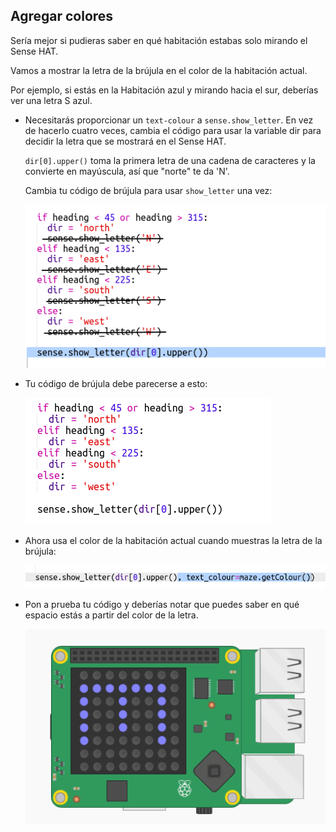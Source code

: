 ## Agregar colores

Sería mejor si pudieras saber en qué habitación estabas solo mirando el Sense HAT.

Vamos a mostrar la letra de la brújula en el color de la habitación actual.

Por ejemplo, si estás en la Habitación azul y mirando hacia el sur, deberías ver una letra S azul.

+ Necesitarás proporcionar un `text-colour` a `sense.show_letter`. En vez de hacerlo cuatro veces, cambia el código para usar la variable dir para decidir la letra que se mostrará en el Sense HAT.
    
    `dir[0].upper()` toma la primera letra de una cadena de caracteres y la convierte en mayúscula, así que "norte" te da 'N'.
    
    Cambia tu código de brújula para usar `show_letter` una vez:
    
    ![captura de pantalla](images/compass-upper.png)

+ Tu código de brújula debe parecerse a esto:
    
    ![captura de pantalla](images/compass-upper-done.png)

+ Ahora usa el color de la habitación actual cuando muestras la letra de la brújula:
    
    ![captura de pantalla](images/compass-colour.png)

+ Pon a prueba tu código y deberías notar que puedes saber en qué espacio estás a partir del color de la letra.
    
    ![captura de pantalla](images/compass-colour-east.png)